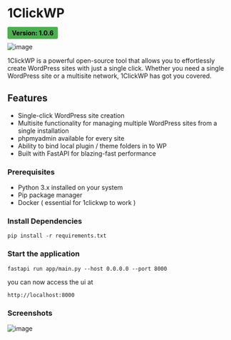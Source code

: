# 1ClickWP 
<span style="padding: 5px 10px; background-color: #4CAF50; color: #000000; font-weight: bold; border-radius: 3px;">
Version: 1.0.6
</span>

![image](https://github.com/naveen17797/1clickwp/assets/18109258/02fd4920-18b6-4a9b-bb78-c5339a995db7)



1ClickWP is a powerful open-source tool that allows you to effortlessly create WordPress sites with just a single click. Whether you need a single WordPress site or a multisite network, 1ClickWP has got you covered.     



## Features

- Single-click WordPress site creation
- Multisite functionality for managing multiple WordPress sites from a single installation
- phpmyadmin available for every site
- Ability to bind local plugin / theme folders in to WP
- Built with FastAPI for blazing-fast performance

### Prerequisites

- Python 3.x installed on your system
- Pip package manager
- Docker ( essential for 1clickwp to work )

### Install Dependencies
```pip install -r requirements.txt```

### Start the application
```
fastapi run app/main.py --host 0.0.0.0 --port 8000
```
you can now access the ui at
```
http://localhost:8000
```

### Screenshots
![image](https://github.com/naveen17797/1clickwp/assets/18109258/58dee895-639a-46fe-b5ab-1c8cfc0fb728)

